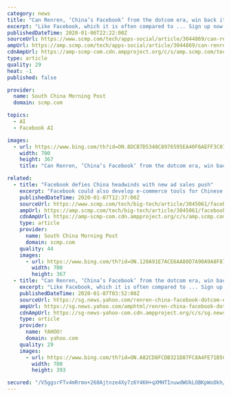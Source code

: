 ```yaml
---
category: news
title: "Can Renren, ‘China’s Facebook’ from the dotcom era, win back its millennial audience with nostalgia?"
excerpt: "Like Facebook, which it is often compared to ... Sign up now for our 50% early bird offer from SCMP Research: China AI Report. The all new SCMP China AI Report gives you exclusive first-hand insights and analysis into the latest industry developments, and actionable and objective intelligence about China AI that you should be equipped with."
publishedDateTime: 2020-01-06T22:22:00Z
sourceUrl: https://www.scmp.com/tech/apps-social/article/3044869/can-renren-chinas-facebook-dotcom-era-win-back-its-millennial
ampUrl: https://amp.scmp.com/tech/apps-social/article/3044869/can-renren-chinas-facebook-dotcom-era-win-back-its-millennial
cdnAmpUrl: https://amp-scmp-com.cdn.ampproject.org/c/s/amp.scmp.com/tech/apps-social/article/3044869/can-renren-chinas-facebook-dotcom-era-win-back-its-millennial
type: article
quality: 29
heat: -1
published: false

provider:
  name: South China Morning Post
  domain: scmp.com

topics:
  - AI
  - Facebook AI

images:
  - url: https://www.bing.com/th?id=ON.8DCB7D5340C8976595EA40F6AEFF3C07
    width: 700
    height: 367
    title: "Can Renren, ‘China’s Facebook’ from the dotcom era, win back its millennial audience with nostalgia?"

related:
  - title: "Facebook defies China headwinds with new ad sales push"
    excerpt: "Facebook could also develop e-commerce tools for Chinese advertisers to organise influencers and set up storefronts, Paull said. Sign up now for our 50% early bird offer from SCMP Research: China AI Report. The all new SCMP China AI Report gives you exclusive first-hand insights and analysis into the latest industry developments, and actionable ..."
    publishedDateTime: 2020-01-07T12:37:00Z
    sourceUrl: https://www.scmp.com/tech/big-tech/article/3045061/facebook-defies-china-headwinds-new-ad-sales-push
    ampUrl: https://amp.scmp.com/tech/big-tech/article/3045061/facebook-defies-china-headwinds-new-ad-sales-push
    cdnAmpUrl: https://amp-scmp-com.cdn.ampproject.org/c/s/amp.scmp.com/tech/big-tech/article/3045061/facebook-defies-china-headwinds-new-ad-sales-push
    type: article
    provider:
      name: South China Morning Post
      domain: scmp.com
    quality: 44
    images:
      - url: https://www.bing.com/th?id=ON.120A91E7ACE6AA80D7A90A9A8F87DBBF
        width: 700
        height: 367
  - title: "Can Renren, ‘China’s Facebook’ from the dotcom era, win back its millennial audience with nostalgia?"
    excerpt: "Like Facebook, which it is often compared to ... Sign up now for our 50% early bird offer from SCMP Research: China AI Report. The all new SCMP China AI Report gives you exclusive first-hand insights and analysis into the latest industry developments, and actionable and objective intelligence about China AI that you should be equipped with."
    publishedDateTime: 2020-01-07T03:52:00Z
    sourceUrl: https://sg.news.yahoo.com/renren-china-facebook-dotcom-era-100538497.html
    ampUrl: https://sg.news.yahoo.com/amphtml/renren-china-facebook-dotcom-era-100538497.html
    cdnAmpUrl: https://sg-news-yahoo-com.cdn.ampproject.org/c/s/sg.news.yahoo.com/amphtml/renren-china-facebook-dotcom-era-100538497.html
    type: article
    provider:
      name: YAHOO!
      domain: yahoo.com
    quality: 29
    images:
      - url: https://www.bing.com/th?id=ON.A82CD8FCDB321D87FC8A4FE71B5CBD5D
        width: 700
        height: 393

secured: "/V5ggsrFTv4mRrmo+260Ajtnze4Xy7z6Y4KH+qXMHTInuwdWUkLOBKpWoOkh/HF1zYXJehL6cyXe396B7R/zWC/45t7Byr56ApAX38L3hZUdBCjTrfXs1UZDtD8DO5YC8Ow1NSCX7PlDfhLfK7fjEXCD5E08mMc8AJpTb88d+e3PRv6BQ5XzxymApQGYIO4G1YNhwoRlKZkxAk0Vvgdht6KmkjNfeeMkctUtMYkQBVvRBXiM0jyM0cYFldqc72i38qLcaN7n8sFEwfswgPjfzg==;GoyiLzBxBJ3zmdXkiud7LQ=="
---
```


